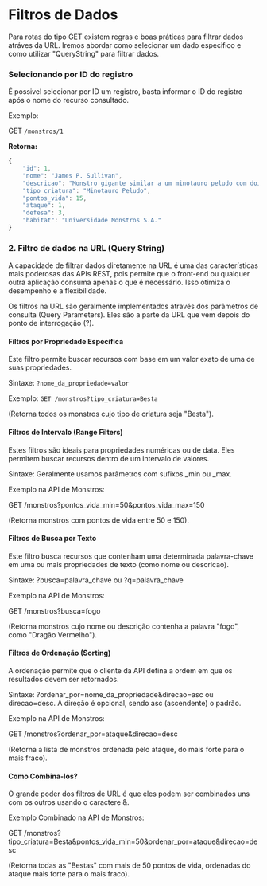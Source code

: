 # Filtros de Dados

Para rotas do tipo GET existem regras e boas práticas para filtrar dados atráves da URL. Iremos abordar como selecionar um dado especifico e como utilizar "QueryString" para filtrar dados.

### Selecionando por ID do registro

É possivel selecionar por ID um registro, basta informar o ID do registro após o nome do recurso consultado.

Exemplo:

GET `/monstros/1`

**Retorna:**

```javascript
{
    "id": 1,
    "nome": "James P. Sullivan",
    "descricao": "Monstro gigante similar a um minotauro peludo com dois chifres na cabeça. Ele tem imensa massa de gordura e pelos azulados com manchas púrpuras. Seus pés e mãos possuem pequenas garras além de dentes afiados escondidos dentro da boca. Seu rabo é grosso e pontudo igual ao de um dinossauro. Ele mede 2,28 m e pesa 360 kg.",
    "tipo_criatura": "Minotauro Peludo",
    "pontos_vida": 15,
    "ataque": 1,
    "defesa": 3,
    "habitat": "Universidade Monstros S.A."
}
```

### 2. Filtro de dados na URL (Query String)

A capacidade de filtrar dados diretamente na URL é uma das características mais poderosas das APIs REST, pois permite que o front-end ou qualquer outra aplicação consuma apenas o que é necessário. Isso otimiza o desempenho e a flexibilidade.

Os filtros na URL são geralmente implementados através dos parâmetros de consulta (Query Parameters). Eles são a parte da URL que vem depois do ponto de interrogação (?).

#### Filtros por Propriedade Específica

Este filtro permite buscar recursos com base em um valor exato de uma de suas propriedades.

Sintaxe: `?nome_da_propriedade=valor`

Exemplo: `GET /monstros?tipo_criatura=Besta`

(Retorna todos os monstros cujo tipo de criatura seja "Besta").

#### Filtros de Intervalo (Range Filters)

Estes filtros são ideais para propriedades numéricas ou de data. Eles permitem buscar recursos dentro de um intervalo de valores.

Sintaxe: Geralmente usamos parâmetros com sufixos _min ou _max.

Exemplo na API de Monstros:

GET /monstros?pontos_vida_min=50&pontos_vida_max=150

(Retorna monstros com pontos de vida entre 50 e 150).

#### Filtros de Busca por Texto

Este filtro busca recursos que contenham uma determinada palavra-chave em uma ou mais propriedades de texto (como nome ou descricao).

Sintaxe: ?busca=palavra_chave ou ?q=palavra_chave

Exemplo na API de Monstros:

GET /monstros?busca=fogo

(Retorna monstros cujo nome ou descrição contenha a palavra "fogo", como "Dragão Vermelho").

#### Filtros de Ordenação (Sorting)
A ordenação permite que o cliente da API defina a ordem em que os resultados devem ser retornados.

Sintaxe: ?ordenar_por=nome_da_propriedade&direcao=asc ou direcao=desc. A direção é opcional, sendo asc (ascendente) o padrão.

Exemplo na API de Monstros:

GET /monstros?ordenar_por=ataque&direcao=desc

(Retorna a lista de monstros ordenada pelo ataque, do mais forte para o mais fraco).


#### Como Combina-los?

O grande poder dos filtros de URL é que eles podem ser combinados uns com os outros usando o caractere &.

Exemplo Combinado na API de Monstros:

GET /monstros?tipo_criatura=Besta&pontos_vida_min=50&ordenar_por=ataque&direcao=desc

(Retorna todas as "Bestas" com mais de 50 pontos de vida, ordenadas do ataque mais forte para o mais fraco).
